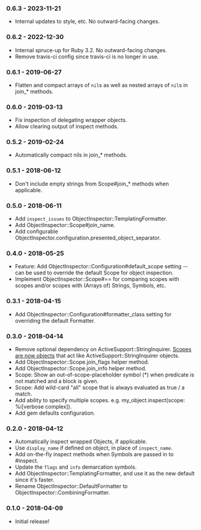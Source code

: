 ### 0.6.3 - 2023-11-21
- Internal updates to style, etc. No outward-facing changes.

### 0.6.2 - 2022-12-30
- Internal spruce-up for Ruby 3.2. No outward-facing changes.
- Remove travis-ci config since travis-ci is no longer in use.

### 0.6.1 - 2019-06-27
- Flatten and compact arrays of `nil`s as well as nested arrays of `nil`s in join_* methods.

### 0.6.0 - 2019-03-13
- Fix inspection of delegating wrapper objects.
- Allow clearing output of inspect methods.

### 0.5.2 - 2019-02-24
- Automatically compact nils in join_* methods.

### 0.5.1 - 2018-06-12
- Don't include empty strings from Scope#join_* methods when applicable.

### 0.5.0 - 2018-06-11
- Add `inspect_issues` to ObjectInspector::TemplatingFormatter.
- Add ObjectInspector::Scope#join_name.
- Add configurable ObjectInspector.configuration.presented_object_separator.

### 0.4.0 - 2018-05-25
- Feature: Add ObjectInspector::Configuration#default_scope setting -- can be used to override the default Scope for object inspection.
- Implement ObjectInspector::Scope#== for comparing scopes with scopes and/or scopes with (Arrays of) Strings, Symbols, etc.

### 0.3.1 - 2018-04-15
- Add ObjectInspector::Configuration#formatter_class setting for overriding the default Formatter.

### 0.3.0 - 2018-04-14
- Remove optional dependency on ActiveSupport::StringInquirer. [Scopes are now objects](https://github.com/pdobb/object_inspector/blob/master/lib/object_inspector/scope.rb) that act like ActiveSupport::StringInquirer objects.
- Add ObjectInspector::Scope.join_flags helper method.
- Add ObjectInspector::Scope.join_info helper method.
- Scope: Show an out-of-scope-placeholder symbol (*) when predicate is not matched and a block is given.
- Scope: Add wild-card "all" scope that is always evaluated as true / a match.
- Add ability to specify multiple scopes. e.g. my_object.inspect(scope: %i[verbose complex]).
- Add gem defaults configuration.

### 0.2.0 - 2018-04-12
- Automatically inspect wrapped Objects, if applicable.
- Use `display_name` if defined on object, in place of `inspect_name`.
- Add on-the-fly inspect methods when Symbols are passed in to #inspect.
- Update the `flags` and `info` demarcation symbols.
- Add ObjectInspector::TemplatingFormatter, and use it as the new default since it's faster.
- Rename ObjectInspector::DefaultFormatter to ObjectInspector::CombiningFormatter.


### 0.1.0 - 2018-04-09
- Initial release!
